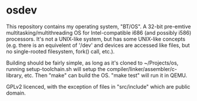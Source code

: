 osdev
=====

This repository contains my operating system, "BT/OS". A 32-bit pre-emtive multitasking/multithreading OS for Intel-compatible i686 (and possibly i586) processors.
It's not a UNIX-like system, but has some UNIX-like concepts (e.g. there is an equivelent of '/dev' and devices are accessed like files, but no single-rooted filesystem, fork() call, etc.).

Building should be fairly simple, as long as it's cloned to ~/Projects/os, running setup-toolchain.sh will setup the compiler/linker/assembler/c-library, etc. Then "make" can build the OS. "make test" will run it in QEMU.

GPLv2 licenced, with the exception of files in "src/include" which are public domain.
